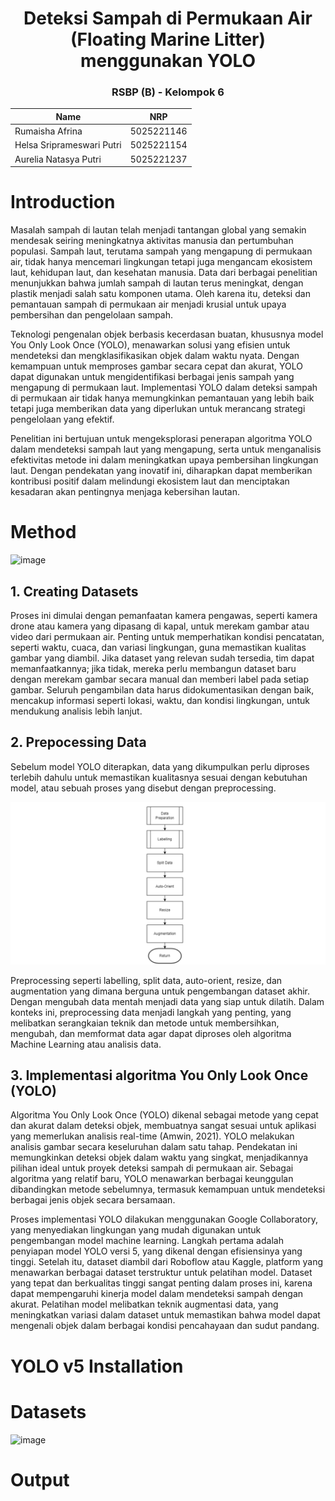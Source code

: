 <div align="center">
  <h1>Deteksi Sampah di Permukaan Air (Floating Marine Litter) menggunakan YOLO</h1>
  <h3>RSBP (B) - Kelompok 6</h3>

  | Name             | NRP              |
|------------------|-------------|
| Rumaisha Afrina        | 5025221146          |
| Helsa Sriprameswari Putri      | 5025221154         |
| Aurelia Natasya Putri       | 5025221237          |

</div>


# Introduction 
Masalah sampah di lautan telah menjadi tantangan global yang semakin mendesak seiring meningkatnya aktivitas manusia dan pertumbuhan populasi. Sampah laut, terutama sampah yang mengapung di permukaan air, tidak hanya mencemari lingkungan tetapi juga mengancam ekosistem laut, kehidupan laut, dan kesehatan manusia. Data dari berbagai penelitian menunjukkan bahwa jumlah sampah di lautan terus meningkat, dengan plastik menjadi salah satu komponen utama. Oleh karena itu, deteksi dan pemantauan sampah di permukaan air menjadi krusial untuk upaya pembersihan dan pengelolaan sampah.

Teknologi pengenalan objek berbasis kecerdasan buatan, khususnya model You Only Look Once (YOLO), menawarkan solusi yang efisien untuk mendeteksi dan mengklasifikasikan objek dalam waktu nyata. Dengan kemampuan untuk memproses gambar secara cepat dan akurat, YOLO dapat digunakan untuk mengidentifikasi berbagai jenis sampah yang mengapung di permukaan laut. Implementasi YOLO dalam deteksi sampah di permukaan air tidak hanya memungkinkan pemantauan yang lebih baik tetapi juga memberikan data yang diperlukan untuk merancang strategi pengelolaan yang efektif.

Penelitian ini bertujuan untuk mengeksplorasi penerapan algoritma YOLO dalam mendeteksi sampah laut yang mengapung, serta untuk menganalisis efektivitas metode ini dalam meningkatkan upaya pembersihan lingkungan laut. Dengan pendekatan yang inovatif ini, diharapkan dapat memberikan kontribusi positif dalam melindungi ekosistem laut dan menciptakan kesadaran akan pentingnya menjaga kebersihan lautan.


# Method
![image](https://github.com/user-attachments/assets/9f237722-abd0-4ab4-a801-8c8d9b627cae)

## 1. Creating Datasets
Proses ini dimulai dengan pemanfaatan kamera pengawas, seperti kamera drone atau kamera yang dipasang di kapal, untuk merekam gambar atau video dari permukaan air. Penting untuk memperhatikan kondisi pencatatan, seperti waktu, cuaca, dan variasi lingkungan, guna memastikan kualitas gambar yang diambil. Jika dataset yang relevan sudah tersedia, tim dapat memanfaatkannya; jika tidak, mereka perlu membangun dataset baru dengan merekam gambar secara manual dan memberi label pada setiap gambar. Seluruh pengambilan data harus didokumentasikan dengan baik, mencakup informasi seperti lokasi, waktu, dan kondisi lingkungan, untuk mendukung analisis lebih lanjut. 

## 2. Prepocessing Data
Sebelum model YOLO diterapkan, data yang dikumpulkan perlu diproses terlebih dahulu untuk memastikan kualitasnya sesuai dengan kebutuhan model, atau sebuah proses yang disebut dengan preprocessing.

![preprocessing](https://github.com/rumaishafrn/RSBP_PROJECT/blob/main/img/preprocessing.png)

Preprocessing seperti labelling, split data, auto-orient, resize, dan augmentation yang dimana berguna untuk pengembangan dataset akhir. Dengan mengubah data mentah menjadi data yang siap untuk dilatih. Dalam konteks ini, preprocessing data menjadi langkah yang penting, yang melibatkan serangkaian teknik dan metode untuk membersihkan, mengubah, dan memformat data agar dapat diproses oleh algoritma Machine Learning atau analisis data.

## 3. Implementasi algoritma You Only Look Once (YOLO)

Algoritma You Only Look Once (YOLO) dikenal sebagai metode yang cepat dan akurat dalam deteksi objek, membuatnya sangat sesuai untuk aplikasi yang memerlukan analisis real-time (Amwin, 2021). YOLO melakukan analisis gambar secara keseluruhan dalam satu tahap. Pendekatan ini memungkinkan deteksi objek dalam waktu yang singkat, menjadikannya pilihan ideal untuk proyek deteksi sampah di permukaan air. Sebagai algoritma yang relatif baru, YOLO menawarkan berbagai keunggulan dibandingkan metode sebelumnya, termasuk kemampuan untuk mendeteksi berbagai jenis objek secara bersamaan.

Proses implementasi YOLO dilakukan menggunakan Google Collaboratory, yang menyediakan lingkungan yang mudah digunakan untuk pengembangan model machine learning. Langkah pertama adalah penyiapan model YOLO versi 5, yang dikenal dengan efisiensinya yang tinggi. Setelah itu, dataset diambil dari Roboflow atau Kaggle, platform yang menawarkan berbagai dataset terstruktur untuk pelatihan model. Dataset yang tepat dan berkualitas tinggi sangat penting dalam proses ini, karena dapat mempengaruhi kinerja model dalam mendeteksi sampah dengan akurat. Pelatihan model melibatkan teknik augmentasi data, yang meningkatkan variasi dalam dataset untuk memastikan bahwa model dapat mengenali objek dalam berbagai kondisi pencahayaan dan sudut pandang.


# YOLO v5 Installation


# Datasets
![image](https://github.com/user-attachments/assets/43201a33-58ce-4aae-8e54-44986d6c0979)

# Output


